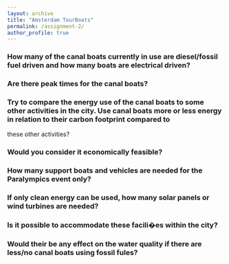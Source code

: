 ```yaml
---
layout: archive
title: "Amsterdam TourBoats"
permalink: /assignment-2/
author_profile: true
---
```


### How many of the canal boats currently in use are diesel/fossil fuel driven and how many boats are electrical driven?

### Are there peak times for the canal boats?

### Try to compare the energy use of the canal boats to some other activities in the city. Use canal boats more or less energy in relation to their carbon footprint compared to 
these other activities?

### Would you consider it economically feasible?

### How many support boats and vehicles are needed for the Paralympics event only?

### If only clean energy can be used, how many solar panels or wind turbines are needed?

### Is it possible to accommodate these facili�es within the city?

### Would their be any effect on the water quality if there are less/no canal boats using fossil fules?
